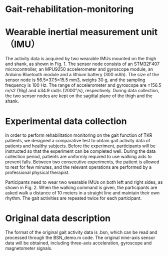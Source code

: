 # Gait-rehabilitation-monitoring
# Wearable inertial measurement unit（IMU）
The activity data is acquired by two wearable IMUs mounted on the thigh and shank, as shown in Fig. 1. The sensor node consists of an STM32F407 microcontroller, an MPU9250 accelerometer and gyroscope module, an Arduino Bluetooth module and a lithium battery (300 mAh). The size of the sensor node is 56.5×37.5×15.5 mm3, weighs 30 g, and the sampling frequency is 100 Hz. The range of accelerometer and gyroscope are ±156.5 m/s2 (16g) and ±34.9 rad/s (2000°/s), respectively. During data collection, the two sensor nodes are kept on the sagittal plane of the thigh and the shank. 
# Experimental data collection
In order to perform rehabilitation monitoring on the gait function of TKR patients, we designed a comparative test to obtain gait activity data of patients and healthy subjects. Before the experiment, participants will be instructed so that the experiment can be completed well. During the data collection period, patients are uniformly required to use walking aids to prevent falls. Between two consecutive experiments, the patient is allowed to rest for few minutes, and the relevant operations are performed by a professional physical therapist.  

Participants need to wear two wearable IMUs on both left and right sides, as shown in Fig. 2. When the walking command is given, the participants are asked walk a distance of 10 meters in a straight line and maintain their own rhythm. The gait activities are repeated twice for each participant.

# Original data description
The format of the original gait activity data is .bsn, which can be read and processed through the BSN_demo.m code. The original nine-axis sensor data will be obtained, including three-axis acceleration, gyroscope and magnetometer signals.
